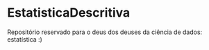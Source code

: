 # EstatisticaDescritiva
Repositório reservado para o deus dos deuses da ciência de dados: estatística :)
